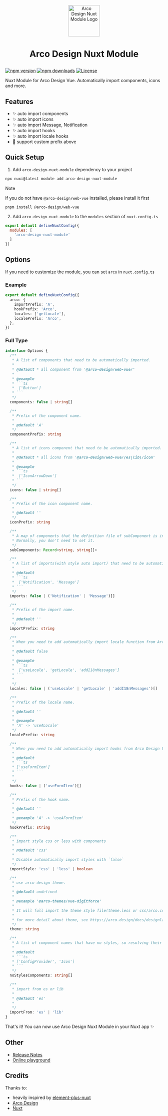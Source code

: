 <div align="center">
<img height="100px" width="100px" src='https://github.com/wiidede/arco-design-nuxt-module/raw/main/arco-design-nuxt-module.svg' alt="Arco Design Nuxt Module Logo">
<h1>Arco Design Nuxt Module</p>
</div>

[![npm version][npm-version-src]][npm-version-href]
[![npm downloads][npm-downloads-src]][npm-downloads-href]
[![License][license-src]][license-href]

Nuxt Module for Arco Design Vue. Automatically import components, icons and more.

## Features

<!-- Highlight some of the features your module provide here -->
- ✨ auto import components
- ✨ auto import icons
- ✨ auto import Message, Notification
- ✨ auto import hooks
- ✨ auto import locale hooks
- 🔹 support custom prefix above

## Quick Setup

1. Add `arco-design-nuxt-module` dependency to your project

```bash
npx nuxi@latest module add arco-design-nuxt-module
```

> [!NOTE]
> If you do not have `@arco-design/web-vue` installed, please install it first
>
> `pnpm install @arco-design/web-vue`

2. Add `arco-design-nuxt-module` to the `modules` section of `nuxt.config.ts`

```js
export default defineNuxtConfig({
  modules: [
    'arco-design-nuxt-module'
  ]
})
```

## Options

If you need to customize the module, you can set `arco` in `nuxt.config.ts`

### Example

```ts
export default defineNuxtConfig({
  arco: {
    importPrefix: 'A',
    hookPrefix: 'Arco',
    locales: ['getLocale'],
    localePrefix: 'Arco',
  },
})
```

### Full Type

```ts
interface Options {
  /**
   * A list of components that need to be automatically imported.
   *
   * @default * all component from '@arco-design/web-vue/'
   *
   * @example
   * ```ts
   *  ['Button']
   * ```
   */
  components: false | string[]

  /**
   * Prefix of the component name.
   *
   * @default 'A'
   */
  componentPrefix: string

  /**
   * A list of icons component that need to be automatically imported.
   *
   * @default * all icons from '@arco-design/web-vue/(es|lib)/icon'
   *
   * @example
   * ```ts
   *  ['IconArrowDown']
   * ```
   */
  icons: false | string[]

  /**
   * Prefix of the icon component name.
   *
   * @default ''
   */
  iconPrefix: string

  /**
   * A map of components that the definition file of subComponent is in its parent component.
   * Normally, you don't need to set it.
   */
  subComponents: Record<string, string[]>

  /**
   * A list of imports(with style auto import) that need to be automatically imported.
   *
   * @default
   * ```ts
   *  ['Notification', 'Message']
   * ```
   */
  imports: false | ('Notification' | 'Message')[]

  /**
   * Prefix of the import name.
   *
   * @default ''
   */
  importPrefix: string

  /**
   * When you need to add automatically import locale function from Arco Design Vue, you can add it here.
   *
   * @default false
   *
   * @example
   * ```ts
   *  ['useLocale', 'getLocale', 'addI18nMessages']
   * ```
   *
   */
  locales: false | ('useLocale' | 'getLocale' | 'addI18nMessages')[]

  /**
   * Prefix of the locale name.
   *
   * @default ''
   *
   * @example
   * 'A' -> 'useALocale'
   */
  localePrefix: string

  /**
   * When you need to add automatically import hooks from Arco Design Vue, you can add it here.
   *
   * @default
   * ```ts
   * ['useFormItem']
   * ```
   *
   */
  hooks: false | ('useFormItem')[]

  /**
   * Prefix of the hook name.
   *
   * @default ''
   *
   * @example 'A' -> 'useAFormItem'
   */
  hookPrefix: string

  /**
   * import style css or less with components
   *
   * @default 'css'
   *
   * Disable automatically import styles with `false`
   */
  importStyle: 'css' | 'less' | boolean

  /**
   * use arco design theme.
   *
   * @default undefined
   *
   * @example '@arco-themes/vue-digitforce'
   *
   * It will full import the theme style file(theme.less or css/arco.css)
   *
   * for more detail about theme, see https://arco.design/docs/designlab/use-theme-package
   */
  theme: string

  /**
   * A list of component names that have no styles, so resolving their styles file should be prevented
   *
   * @default
   * ```ts
   * ['ConfigProvider', 'Icon']
   * ```
   */
  noStylesComponents: string[]

  /**
   * import from es or lib
   *
   * @default 'es'
   *
   */
  importFrom: 'es' | 'lib'
}
```

That's it! You can now use Arco Design Nuxt Module in your Nuxt app ✨

## Other

- [Release Notes](https://github.com/wiidede/arco-design-nuxt-module/releases)
- [Online playground](https://stackblitz.com/github/wiidede/arco-design-nuxt-module?file=playground%2Fapp.vue)
<!-- - [📖 &nbsp;Documentation](https://example.com) -->

## Credits

Thanks to:

- heavily inspired by [element-plus-nuxt](https://github.com/element-plus/element-plus-nuxt)
- [Arco Design](https://arco.design)
- [Nuxt][nuxt-href]

<!-- Badges -->
[npm-version-src]: https://img.shields.io/npm/v/arco-design-nuxt-module/latest.svg?style=flat&colorA=18181B&colorB=28CF8D
[npm-version-href]: https://npmjs.com/package/arco-design-nuxt-module

[npm-downloads-src]: https://img.shields.io/npm/dm/arco-design-nuxt-module.svg?style=flat&colorA=18181B&colorB=28CF8D
[npm-downloads-href]: https://npmjs.com/package/arco-design-nuxt-module

[license-src]: https://img.shields.io/npm/l/arco-design-nuxt-module.svg?style=flat&colorA=18181B&colorB=28CF8D
[license-href]: https://npmjs.com/package/arco-design-nuxt-module

[nuxt-href]: https://nuxt.com
